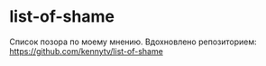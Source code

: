 # list-of-shame
Список позора по моему мнению. Вдохновлено репозиторием: https://github.com/kennytv/list-of-shame

